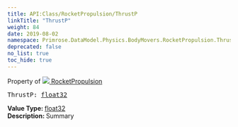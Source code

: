 ```yaml
---
title: API:Class/RocketPropulsion/ThrustP
linkTitle: "ThrustP"
weight: 84
date: 2019-08-02
namespace: Primrose.DataModel.Physics.BodyMovers.RocketPropulsion.ThrustP
deprecated: false
no_list: true
toc_hide: true
---
```

Property of <a href="/docs/api-reference/Class/RocketPropulsion"><img src="/icons/silk/rocket.png"/>&nbsp;RocketPropulsion</a>
<pre class="method-declaration">
ThrustP: <a class="type" href="/docs/api-reference/System/Primitives#single">float32</a></pre>
<b>Value Type: </b>
<a class="type" href="/docs/api-reference/System/Primitives#single">float32</a>
<br/>
<b>Description: </b>
Summary

